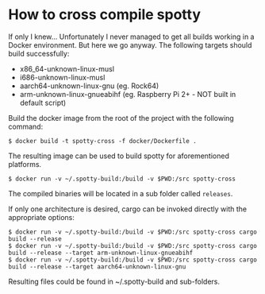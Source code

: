 # How to cross compile spotty

If only I knew... Unfortunately I never managed to get all builds working in a Docker environment. But here we go anyway. The following targets should build successfully:

* x86_64-unknown-linux-musl
* i686-unknown-linux-musl
* aarch64-unknown-linux-gnu (eg. Rock64)
* arm-unknown-linux-gnueabihf (eg. Raspberry Pi 2+ - NOT built in default script)

Build the docker image from the root of the project with the following command:

```
$ docker build -t spotty-cross -f docker/Dockerfile .
```

The resulting image can be used to build spotty for aforementioned platforms.

```
$ docker run -v ~/.spotty-build:/build -v $PWD:/src spotty-cross
```

The compiled binaries will be located in a sub folder called `releases`.

If only one architecture is desired, cargo can be invoked directly with the appropriate options:

```
$ docker run -v ~/.spotty-build:/build -v $PWD:/src spotty-cross cargo build --release
$ docker run -v ~/.spotty-build:/build -v $PWD:/src spotty-cross cargo build --release --target arm-unknown-linux-gnueabihf
$ docker run -v ~/.spotty-build:/build -v $PWD:/src spotty-cross cargo build --release --target aarch64-unknown-linux-gnu
```

Resulting files could be found in ~/.spotty-build and sub-folders.